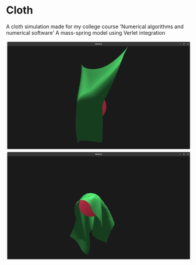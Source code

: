 # Cloth
A cloth simulation made for my college course 'Numerical algorithms and numerical software'
A mass-spring model using Verlet integration

![Screenshot](screenshots/Screenshot1.png?raw=true)
![Screenshot](screenshots/Screenshot2.png?raw=true)
